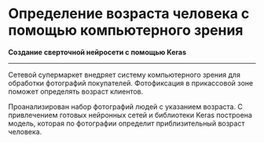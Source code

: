 # Определение возраста человека с помощью компьютерного зрения

**Создание сверточной нейросети с помощью Keras**

---

Сетевой супермаркет внедряет систему компьютерного зрения для обработки фотографий покупателей. 
Фотофиксация в прикассовой зоне поможет определять возраст клиентов.

Проанализирован набор фотографий людей с указанием возраста.
C привлечением готовых нейронных сетей и библиотеки Keras построена модель, которая по фотографии определит приблизительный возраст человека. 
